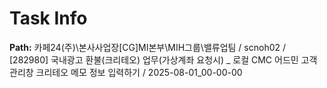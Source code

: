 # Task Info

**Path:** 카페24(주)\본사사업장\[CG]MI본부\MIH그룹\밸류업팀 / scnoh02 / [282980] 국내광고 환불(크리테오) 업무(가상계좌 요청시) _ 로컬 CMC 어드민 고객관리창 크리테오 메모 정보 입력하기 / 2025-08-01_00-00-00

